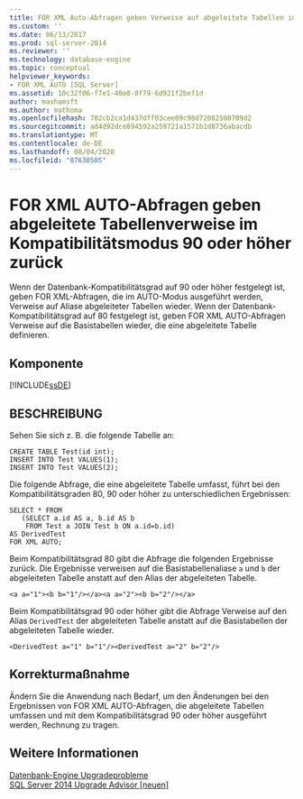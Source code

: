 ```yaml
---
title: FOR XML Auto-Abfragen geben Verweise auf abgeleitete Tabellen im Kompatibilitätsmodus 90 oder höher zurück. Microsoft-Dokumentation
ms.custom: ''
ms.date: 06/13/2017
ms.prod: sql-server-2014
ms.reviewer: ''
ms.technology: database-engine
ms.topic: conceptual
helpviewer_keywords:
- FOR XML AUTO [SQL Server]
ms.assetid: 10c32f06-f7e1-40e0-8f79-6d921f2bef1d
author: mashamsft
ms.author: mathoma
ms.openlocfilehash: 702cb2ca1d437dff03cee09c98d72082500709d2
ms.sourcegitcommit: ad4d92dce894592a259721a1571b1d8736abacdb
ms.translationtype: MT
ms.contentlocale: de-DE
ms.lasthandoff: 08/04/2020
ms.locfileid: "87630505"
---
```

# <a name="for-xml-auto-queries-return-derived-table-references-in-90-or-later-compatibility-modes"></a>FOR XML AUTO-Abfragen geben abgeleitete Tabellenverweise im Kompatibilitätsmodus 90 oder höher zurück
  Wenn der Datenbank-Kompatibilitätsgrad auf 90 oder höher festgelegt ist, geben FOR XML-Abfragen, die im AUTO-Modus ausgeführt werden, Verweise auf Aliase abgeleiteter Tabellen wieder. Wenn der Datenbank-Kompatibilitätsgrad auf 80 festgelegt ist, geben FOR XML AUTO-Abfragen Verweise auf die Basistabellen wieder, die eine abgeleitete Tabelle definieren.  
  
## <a name="component"></a>Komponente  
 [!INCLUDE[ssDE](../../includes/ssde-md.md)]  
  
## <a name="description"></a>BESCHREIBUNG  
 Sehen Sie sich z. B. die folgende Tabelle an:  
  
```  
CREATE TABLE Test(id int);  
INSERT INTO Test VALUES(1);  
INSERT INTO Test VALUES(2);  
```  
  
 Die folgende Abfrage, die eine abgeleitete Tabelle umfasst, führt bei den Kompatibilitätsgraden 80, 90 oder höher zu unterschiedlichen Ergebnissen:  
  
```  
SELECT * FROM   
   (SELECT a.id AS a, b.id AS b   
    FROM Test a JOIN Test b ON a.id=b.id)  
AS DerivedTest   
FOR XML AUTO;  
```  
  
 Beim Kompatibilitätsgrad 80 gibt die Abfrage die folgenden Ergebnisse zurück. Die Ergebnisse verweisen auf die Basistabellenaliase `a` und `b` der abgeleiteten Tabelle anstatt auf den Alias der abgeleiteten Tabelle.  
  
```  
<a a="1"><b b="1"/></a><a a="2"><b b="2"/></a>  
```  
  
 Beim Kompatibilitätsgrad 90 oder höher gibt die Abfrage Verweise auf den Alias `DerivedTest` der abgeleiteten Tabelle anstatt auf die Basistabellen der abgeleiteten Tabelle wieder.  
  
```  
<DerivedTest a="1" b="1"/><DerivedTest a="2" b="2"/>  
```  
  
## <a name="corrective-action"></a>Korrekturmaßnahme  
 Ändern Sie die Anwendung nach Bedarf, um den Änderungen bei den Ergebnissen von FOR XML AUTO-Abfragen, die abgeleitete Tabellen umfassen und mit dem Kompatibilitätsgrad 90 oder höher ausgeführt werden, Rechnung zu tragen.  
  
## <a name="see-also"></a>Weitere Informationen  
 [Datenbank-Engine Upgradeprobleme](../../../2014/sql-server/install/database-engine-upgrade-issues.md)   
 [SQL Server 2014 Upgrade Advisor &#91;neuen&#93;](sql-server-2014-upgrade-advisor.md)  
  
  
